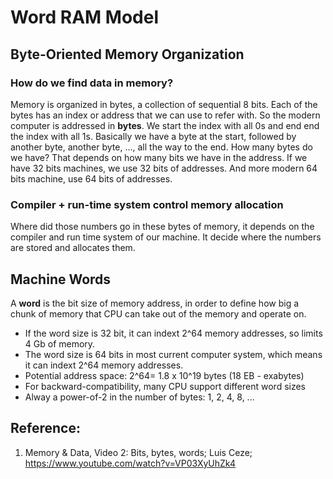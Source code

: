 # Word RAM Model

## Byte-Oriented Memory Organization

### How do we find data in memory?
Memory is organized in bytes, a collection of sequential 8 bits. Each of the bytes has an index or address that we can use to refer with. So the modern computer is addressed in **bytes**. We start the index with all 0s and end end the index with all 1s. Basically we have a byte at the start, followed by another byte, another byte, ..., all the way to the end. How many bytes do we have? That depends on how many bits we have in the address. If we have 32 bits machines, we use 32 bits of addresses. And more modern 64 bits machine, use 64 bits of addresses. 

### Compiler + run-time system control memory allocation
Where did those numbers go in these bytes of memory, it depends on the compiler and run time system of our machine. It decide where the numbers are stored and allocates them. 

## Machine Words
A **word** is the bit size of memory address, in order to define how big a chunk of memory that CPU can take out of the memory and operate on. 

* If the word size is 32 bit, it can indext 2^64 memory addresses, so limits 4 Gb of memory.  
* The word size is 64 bits in most current computer system, which means it can indext 2^64 memory addresses. 
 * Potential address space: 2^64= 1.8 x 10^19 bytes (18 EB - exabytes)
* For backward-compatibility, many CPU support different word sizes
 * Alway a power-of-2 in the number of bytes: 1, 2, 4, 8, ...

## Reference:
1. Memory & Data, Video 2: Bits, bytes, words; Luis Ceze; https://www.youtube.com/watch?v=VP03XyUhZk4
